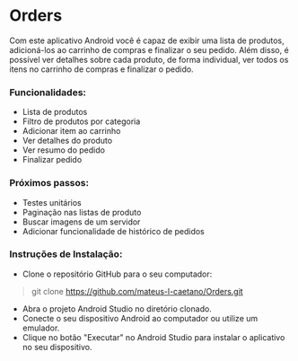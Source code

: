 # Orders
Com este aplicativo Android você é capaz de exibir uma lista de produtos, adicioná-los ao carrinho de compras e finalizar o seu pedido. Além disso, é possível ver detalhes sobre cada produto, de forma individual, ver todos os itens no carrinho de compras e finalizar o pedido.

### Funcionalidades:
- Lista de produtos
- Filtro de produtos por categoria
- Adicionar item ao carrinho
- Ver detalhes do produto
- Ver resumo do pedido
- Finalizar pedido

### Próximos passos:
- Testes unitários
- Paginação nas listas de produto
- Buscar imagens de um servidor
- Adicionar funcionalidade de histórico de pedidos

### Instruções de Instalação:

- Clone o repositório GitHub para o seu computador:
> git clone https://github.com/mateus-l-caetano/Orders.git
- Abra o projeto Android Studio no diretório clonado.
- Conecte o seu dispositivo Android ao computador ou utilize um emulador.
- Clique no botão "Executar" no Android Studio para instalar o aplicativo no seu dispositivo.
